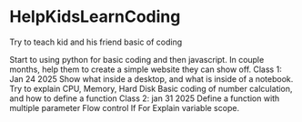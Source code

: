 # HelpKidsLearnCoding
Try to teach kid and his friend basic of coding

Start to using python for basic coding and then javascript. In couple months, help them to create a simple website they can show off. 
Class 1:  Jan 24 2025
    Show what inside a desktop, and what is inside of a notebook.  Try to explain CPU, Memory, Hard Disk
    Basic coding of number calculation, and how to define a function
Class 2:  jan 31 2025
    Define a function with multiple parameter
    Flow control If  For 
    Explain variable scope.
